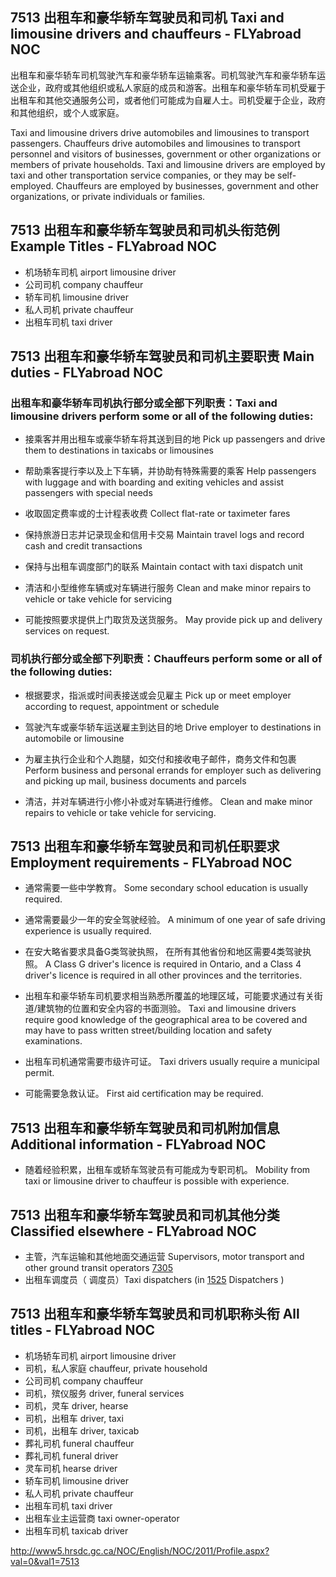 ## 7513 出租车和豪华轿车驾驶员和司机 Taxi and limousine drivers and chauffeurs - FLYabroad NOC

出租车和豪华轿车司机驾驶汽车和豪华轿车运输乘客。司机驾驶汽车和豪华轿车运送企业，政府或其他组织或私人家庭的成员和游客。出租车和豪华轿车司机受雇于出租车和其他交通服务公司，或者他们可能成为自雇人士。司机受雇于企业，政府和其他组织，或个人或家庭。

Taxi and limousine drivers drive automobiles and limousines to transport passengers. Chauffeurs drive automobiles and limousines to transport personnel and visitors of businesses, government or other organizations or members of private households. Taxi and limousine drivers are employed by taxi and other transportation service companies, or they may be self-employed. Chauffeurs are employed by businesses, government and other organizations, or private individuals or families.

## 7513 出租车和豪华轿车驾驶员和司机头衔范例 Example Titles - FLYabroad NOC

* 机场轿车司机 airport limousine driver
* 公司司机 company chauffeur
* 轿车司机 limousine driver
* 私人司机 private chauffeur
* 出租车司机 taxi driver

## 7513 出租车和豪华轿车驾驶员和司机主要职责 Main duties - FLYabroad NOC

### 出租车和豪华轿车司机执行部分或全部下列职责：Taxi and limousine drivers perform some or all of the following duties:

* 接乘客并用出租车或豪华轿车将其送到目的地
Pick up passengers and drive them to destinations in taxicabs or limousines

* 帮助乘客提行李以及上下车辆，并协助有特殊需要的乘客
Help passengers with luggage and with boarding and exiting vehicles and assist passengers with special needs

* 收取固定费率或的士计程表收费
Collect flat-rate or taximeter fares

* 保持旅游日志并记录现金和信用卡交易
Maintain travel logs and record cash and credit transactions

* 保持与出租车调度部门的联系
Maintain contact with taxi dispatch unit

* 清洁和小型维修车辆或对车辆进行服务
Clean and make minor repairs to vehicle or take vehicle for servicing

* 可能按照要求提供上门取货及送货服务。
May provide pick up and delivery services on request.

### 司机执行部分或全部下列职责：Chauffeurs perform some or all of the following duties:

* 根据要求，指派或时间表接送或会见雇主
Pick up or meet employer according to request, appointment or schedule

* 驾驶汽车或豪华轿车运送雇主到达目的地
Drive employer to destinations in automobile or limousine

* 为雇主执行企业和个人跑腿，如交付和接收电子邮件，商务文件和包裹
Perform business and personal errands for employer such as delivering and picking up mail, business documents and parcels

* 清洁，并对车辆进行小修小补或对车辆进行维修。
Clean and make minor repairs to vehicle or take vehicle for servicing.

## 7513 出租车和豪华轿车驾驶员和司机任职要求 Employment requirements - FLYabroad NOC

* 通常需要一些中学教育。
Some secondary school education is usually required.

* 通常需要最少一年的安全驾驶经验。
A minimum of one year of safe driving experience is usually required.

* 在安大略省要求具备G类驾驶执照， 在所有其他省份和地区需要4类驾驶执照。
A Class G driver's licence is required in Ontario, and a Class 4 driver's licence is required in all other provinces and the territories.

* 出租车和豪华轿车司机要求相当熟悉所覆盖的地理区域，可能要求通过有关街道/建筑物的位置和安全内容的书面测验。
Taxi and limousine drivers require good knowledge of the geographical area to be covered and may have to pass written street/building location and safety examinations.

* 出租车司机通常需要市级许可证。
Taxi drivers usually require a municipal permit.

* 可能需要急救认证。
First aid certification may be required.

## 7513 出租车和豪华轿车驾驶员和司机附加信息 Additional information - FLYabroad NOC

* 随着经验积累，出租车或轿车驾驶员有可能成为专职司机。
Mobility from taxi or limousine driver to chauffeur is possible with experience.

## 7513 出租车和豪华轿车驾驶员和司机其他分类 Classified elsewhere - FLYabroad NOC

* 主管，汽车运输和其他地面交通运营 Supervisors, motor transport and other ground transit operators [7305](7305)
* 出租车调度员（ 调度员）Taxi dispatchers (in [1525](1525) Dispatchers )

## 7513 出租车和豪华轿车驾驶员和司机职称头衔 All titles - FLYabroad NOC

* 机场轿车司机 airport limousine driver
* 司机，私人家庭 chauffeur, private household
* 公司司机 company chauffeur
* 司机，殡仪服务 driver, funeral services
* 司机，灵车 driver, hearse
* 司机，出租车 driver, taxi
* 司机，出租车 driver, taxicab
* 葬礼司机 funeral chauffeur
* 葬礼司机 funeral driver
* 灵车司机 hearse driver
* 轿车司机 limousine driver
* 私人司机 private chauffeur
* 出租车司机 taxi driver
* 出租车业主运营商 taxi owner-operator
* 出租车司机 taxicab driver

http://www5.hrsdc.gc.ca/NOC/English/NOC/2011/Profile.aspx?val=0&val1=7513